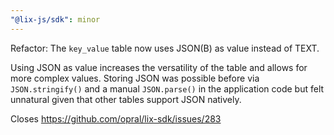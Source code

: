 ```yaml
---
"@lix-js/sdk": minor
---
```


Refactor: The `key_value` table now uses JSON(B) as value instead of TEXT.

Using JSON as value increases the versatility of the table and allows for more complex values. Storing JSON was possible before via `JSON.stringify()` and a manual `JSON.parse()` in the application code but felt unnatural given that other tables support JSON natively.

Closes https://github.com/opral/lix-sdk/issues/283
